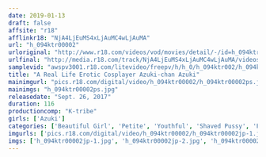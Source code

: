 ```yaml
---
date: 2019-01-13
draft: false
affsite: "r18"
afflinkr18: "NjA4LjEuMS4xLjAuMC4wLjAuMA"
url: "h_094ktr00002"
urloriginal: "http://www.r18.com/videos/vod/movies/detail/-/id=h_094ktr00002"
urlfinal: "http://media.r18.com/track/NjA4LjEuMS4xLjAuMC4wLjAuMA/videos/vod/movies/detail/-/id=h_094ktr00002"
samplevid: "awspv3001.r18.com/litevideo/freepv/h/h_0/h_094ktr002/h_094ktr002_dmb_w.mp4"
title: "A Real Life Erotic Cosplayer Azuki-chan Azuki"
mainimgurl: "pics.r18.com/digital/video/h_094ktr00002/h_094ktr00002ps.jpg"
mainimgs: "h_094ktr00002ps.jpg"
releasedate: "Sept. 26, 2017"
duration: 116
productioncomp: "K-tribe"
girls: ['Azuki']
categories: ['Beautiful Girl', 'Petite', 'Youthful', 'Shaved Pussy', 'Featured Actress', 'Cosplay', 'Squirting', 'Hi-Def', 'Sale (limited time)']
imgurls: ['pics.r18.com/digital/video/h_094ktr00002/h_094ktr00002jp-1.jpg', 'pics.r18.com/digital/video/h_094ktr00002/h_094ktr00002jp-2.jpg', 'pics.r18.com/digital/video/h_094ktr00002/h_094ktr00002jp-3.jpg', 'pics.r18.com/digital/video/h_094ktr00002/h_094ktr00002jp-4.jpg', 'pics.r18.com/digital/video/h_094ktr00002/h_094ktr00002jp-5.jpg', 'pics.r18.com/digital/video/h_094ktr00002/h_094ktr00002jp-6.jpg', 'pics.r18.com/digital/video/h_094ktr00002/h_094ktr00002jp-7.jpg', 'pics.r18.com/digital/video/h_094ktr00002/h_094ktr00002jp-8.jpg', 'pics.r18.com/digital/video/h_094ktr00002/h_094ktr00002jp-9.jpg', 'pics.r18.com/digital/video/h_094ktr00002/h_094ktr00002jp-10.jpg', 'pics.r18.com/digital/video/h_094ktr00002/h_094ktr00002jp-11.jpg', 'pics.r18.com/digital/video/h_094ktr00002/h_094ktr00002jp-12.jpg', 'pics.r18.com/digital/video/h_094ktr00002/h_094ktr00002jp-13.jpg', 'pics.r18.com/digital/video/h_094ktr00002/h_094ktr00002jp-14.jpg', 'pics.r18.com/digital/video/h_094ktr00002/h_094ktr00002jp-15.jpg', 'pics.r18.com/digital/video/h_094ktr00002/h_094ktr00002jp-16.jpg', 'pics.r18.com/digital/video/h_094ktr00002/h_094ktr00002jp-17.jpg', 'pics.r18.com/digital/video/h_094ktr00002/h_094ktr00002jp-18.jpg', 'pics.r18.com/digital/video/h_094ktr00002/h_094ktr00002jp-19.jpg', 'pics.r18.com/digital/video/h_094ktr00002/h_094ktr00002jp-20.jpg']
imgs: ['h_094ktr00002jp-1.jpg', 'h_094ktr00002jp-2.jpg', 'h_094ktr00002jp-3.jpg', 'h_094ktr00002jp-4.jpg', 'h_094ktr00002jp-5.jpg', 'h_094ktr00002jp-6.jpg', 'h_094ktr00002jp-7.jpg', 'h_094ktr00002jp-8.jpg', 'h_094ktr00002jp-9.jpg', 'h_094ktr00002jp-10.jpg', 'h_094ktr00002jp-11.jpg', 'h_094ktr00002jp-12.jpg', 'h_094ktr00002jp-13.jpg', 'h_094ktr00002jp-14.jpg', 'h_094ktr00002jp-15.jpg', 'h_094ktr00002jp-16.jpg', 'h_094ktr00002jp-17.jpg', 'h_094ktr00002jp-18.jpg', 'h_094ktr00002jp-19.jpg', 'h_094ktr00002jp-20.jpg']
---
```

